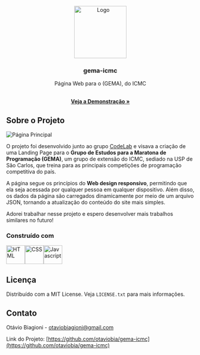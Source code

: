 <!-- PROJECT LOGO -->
<br/>
<div align="center">
  <a href="https://github.com/otaviobia/gema-icmc">
    <img src="https://th.bing.com/th/id/OIP.FIK0boKmnZIGzMh-VQ8PgwHaHa?rs=1&pid=ImgDetMain" alt="Logo" width="140" height="140">
  </a>
  
  <h3 align="center">gema-icmc</h3>

  <p align="center">
Página Web para o  (GEMA), do ICMC
  </p>
    <br/>
    <a href="https://otavi.online/gema-icmc"><strong>Veja a Demonstração »</strong></a>
</div>

<!-- ABOUT THE PROJECT -->
## Sobre o Projeto

![Página Principal](https://i.imgur.com/9EXIbnc.png)

O projeto foi desenvolvido junto ao grupo [CodeLab](https://codelab.icmc.usp.br/) e visava a criação de uma Landing Page para o **Grupo de Estudos para a Maratona de Programação (GEMA)**, um grupo de extensão do ICMC, sediado na USP de São Carlos, que treina para as principais competições de programação competitiva do país.

A página segue os princípios do **Web design responsivo**, permitindo que ela seja acessada por qualquer pessoa em qualquer dispositivo. Além disso, os dados da página são carregados dinamicamente por meio de um arquivo JSON, tornando a atualização do conteúdo do site mais simples.

Adorei trabalhar nesse projeto e espero desenvolver mais trabalhos similares no futuro!

### Construído com

<div style="display: flex;">
  <img src="https://cdn.jsdelivr.net/gh/devicons/devicon@latest/icons/html5/html5-original-wordmark.svg" alt="HTML" width="50" height="50"/>
  <img src="https://cdn.jsdelivr.net/gh/devicons/devicon@latest/icons/css3/css3-original-wordmark.svg" alt="CSS" width="50" height="50"/>
  <img src="https://cdn.jsdelivr.net/gh/devicons/devicon@latest/icons/javascript/javascript-original.svg" alt="Javascript" width="50" height="50"/>
</div>

<!-- LICENSE -->
## Licença

Distribuído com a MIT License. Veja `LICENSE.txt` para mais informações.

<!-- CONTACT -->
## Contato

Otávio Biagioni - otaviobiagioni@gmail.com

Link do Projeto: [https://github.com/otaviobia/gema-icmc](https://github.com/otaviobia/gema-icmc)

